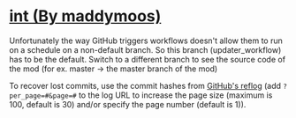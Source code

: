 # [int (By maddymoos)](https://github.com/maddymoos/int)

Unfortunately the way GitHub triggers workflows doesn't allow them to run on a schedule on a non-default branch. So this branch (updater_workflow) has to be the default. Switch to a different branch to see the source code of the mod (for ex. master -> the master branch of the mod)

To recover lost commits, use the commit hashes from [GitHub's reflog](https://api.github.com/repos/KtaneModules/int-maddymoos/events) (add `?per_page=#&page=#` to the log URL to increase the page size (maximum is 100, default is 30) and/or specify the page number (default is 1)).
